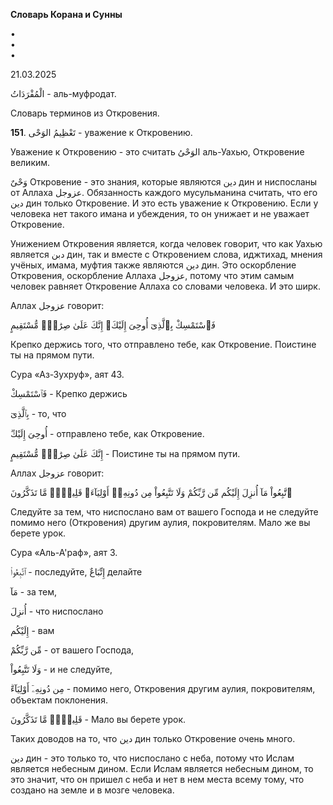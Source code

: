 **Словарь Корана и Сунны**  
  
  
•  
•  
•  
  
21.03.2025  
  

الْمُفْرَدَاتُ - аль-муфродат.

Словарь терминов из Откровения.

  

**151**. تَعْظِيمُ الوَحْى - уважение к Откровению. 

Уважение к Откровению - это считать الوَحْىُ аль-Уахью, Откровение
великим. 

وَحْىٌ Откровение - это знания, которые являются دين дин и ниспосланы от
Аллаха عزوجل. Обязанность каждого мусульманина считать, что его دين дин
только Откровение. И это есть уважение к Откровению. Если у человека нет
такого имана и убеждения, то он унижает и не уважает Откровение. 

Унижением Откровения является, когда человек говорит, что как Уахью
является دبن дин, так и вместе с Откровением слова, иджтихад, мнения
учёных, имама, муфтия также являются دين дин. Это оскорбление
Откровения, оскорбление Аллаха عزوجل, потому что этим самым человек
равняет Откровение Аллаха со словами человека. И это ширк.

Аллах عزوجل говорит:

فَٱسْتَمْسِكْ بِٱلَّذِىٓ أُوحِىَ إِلَيْكَ‌ۖ إِنَّكَ عَلَىٰ صِرَٰطٍۢ مُّسْتَقِيمٍ

Крепко держись того, что отправлено тебе, как Откровение. Поистине ты на
прямом пути. 

Сура «Аз-Зухруф», аят 43.

فَٱسْتَمْسِكْ - Крепко держись

بِٱلَّذِىٓ - то, что

أُوحِىَ إِلَيْكَ‌ۖ - отправлено тебе, как Откровение. 

إِنَّكَ عَلَىٰ صِرَٰطٍۢ مُّسْتَقِيمٍ - Поистине ты на прямом пути. 

  

Аллах عزوجل говорит:

ٱتَّبِعُواْ مَآ أُنزِلَ إِلَيْكُم مِّن رَّبِّكُمْ وَلَا تَتَّبِعُواْ مِن دُونِهِۦٓ أَوْلِيَآءَ‌ۗ قَلِيلاًۭ مَّا تَذَكَّرُونَ

Следуйте за тем, что ниспослано вам от вашего Господа и не следуйте
помимо него (Откровения) другим аулия, покровителям. Мало же вы берете
урок. 

Сура «Аль-А'раф», аят 3.

ٱتَّبِعُواْ - последуйте, إِتِّبَاعٌ делайте 

مَآ - за тем, 

أُنزِلَ - что ниспослано 

إِلَيْكُم - вам

مِّن رَّبِّكُمْ - от вашего Господа,

وَلَا تَتَّبِعُواْ - и не следуйте,

مِن دُونِهِۦٓ أَوْلِيَآءَ‌ۗ - помимо него, Откровения другим аулия, покровителям,
объектам поклонения.

قَلِيلاًۭ مَّا تَذَكَّرُونَ - Мало вы берете урок. 

Таких доводов на то, что دين дин только Откровение очень много. 

دين дин - это только то, что ниспослано с неба, потому что Ислам
является небесным дином. Если Ислам является небесным дином, то это
значит, что он пришел с неба и нет в нем места всему тому, что создано
на земле и в мозге человека. 
